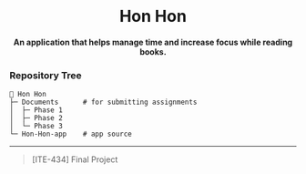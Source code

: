 
<h1 align="center">
  <br>
  <br>
  Hon Hon
  <br>
</h1>

<h4 align="center">An application that helps manage time and increase focus while reading books.</h4>

### Repository Tree
```
🐶 Hon Hon
├─ Documents      # for submitting assignments
│  ├─ Phase 1
│  ├─ Phase 2
│  └─ Phase 3
└─ Hon-Hon-app    # app source
```

---

> [ITE-434] Final Project &nbsp;&nbsp;
